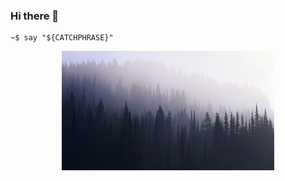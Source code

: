 ### Hi there 👋
```
~$ say "${CATCHPHRASE}"
```
<p align="center">
  <a href="http://ifconfig.me/ip"><img src="./images/forest-mist-1366x768.jpg" width="340" title="wallpaper"></a>
</p>

<!--
**deniskin82/deniskin82** is a ✨ _special_ ✨ repository because its `README.md` (this file) appears on your GitHub profile.

Here are some ideas to get you started:

- 🔭 I’m currently working on ...
- 🌱 I’m currently learning ...
- 👯 I’m looking to collaborate on ...
- 🤔 I’m looking for help with ...
- 💬 Ask me about ...
- 📫 How to reach me: ...
- 😄 Pronouns: ...
- ⚡ Fun fact: ...
-->
